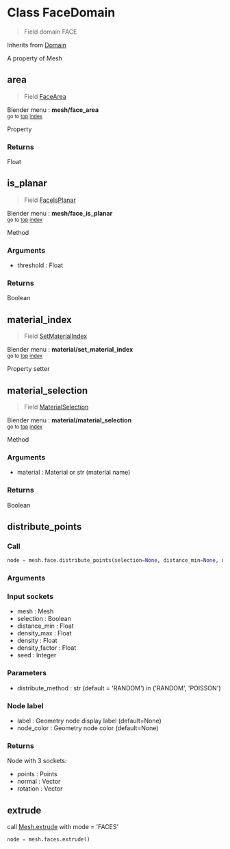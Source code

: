 
# Class FaceDomain

> Field domain FACE
  
Inherits from [Domain](/docs/core/domain.MD)

A property of Mesh


## area

> Field [FaceArea](/docs/nodes/FaceArea.md)
  
Blender menu : **mesh/face_area**<br>
<sub>go to [top](#class-facedomain) [index](/docs/index.md)</sub>

  Property

### Returns

Float



## is_planar

> Field [FaceIsPlanar](/docs/nodes/FaceIsPlanar.md)
  
Blender menu : **mesh/face_is_planar**<br>
<sub>go to [top](#class-facedomain) [index](/docs/index.md)</sub>

  Method

### Arguments

- threshold : Float

### Returns

Boolean




## material_index

> Field [SetMaterialIndex](/docs/nodes/SetMaterialIndex.md)
  
Blender menu : **material/set_material_index**<br>
<sub>go to [top](#class-facedomain) [index](/docs/index.md)</sub>

  Property setter
  
  

## material_selection

> Field [MaterialSelection](/docs/nodes/MaterialSelection.md)
  
Blender menu : **material/material_selection**<br>
<sub>go to [top](#class-facedomain) [index](/docs/index.md)</sub>

  Method

### Arguments

- material : Material or str (material name)

### Returns

Boolean



## distribute_points

<method GeometryNodeDistributePointsOnFaces>

### Call

```python
node = mesh.face.distribute_points(selection=None, distance_min=None, density_max=None, density=None, density_factor=None, seed=None, distribute_method='RANDOM', label=None, node_color=None)
```

### Arguments


### Input sockets

- mesh : Mesh
- selection : Boolean
- distance_min : Float
- density_max : Float
- density : Float
- density_factor : Float
- seed : Integer

### Parameters

- distribute_method : str (default = 'RANDOM') in ('RANDOM', 'POISSON')

### Node label

- label : Geometry node display label (default=None)
- node_color : Geometry node color (default=None)

### Returns

Node with 3 sockets:
- points : Points
- normal : Vector
- rotation : Vector
  
  
  

## extrude

<method GeometryNodeExtrudeMesh>

call [Mesh.extrude](/docs/sockets/Mesh.md#extrude) with mode = 'FACES'
                            
```python
node = mesh.faces.extrude()
```



